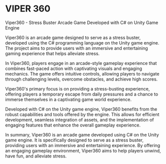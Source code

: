 # VIPER 360


Viper360 - Stress Buster Arcade Game Developed with C# on Unity Game Engine

Viper360 is an arcade game designed to serve as a stress buster, developed using the C# programming language on the Unity game engine. The project aims to provide users with an immersive and entertaining gaming experience that helps alleviate stress.

In Viper360, players engage in an arcade-style gameplay experience that combines fast-paced action with captivating visuals and engaging mechanics. The game offers intuitive controls, allowing players to navigate through challenging levels, overcome obstacles, and achieve high scores. 

Viper360's primary focus is on providing a stress-busting experience, offering players a temporary escape from daily pressures and a chance to immerse themselves in a captivating game world experience.

Developed with C# on the Unity game engine, Viper360 benefits from the robust capabilities and tools offered by the engine. This allows for efficient development, seamless integration of assets, and the implementation of engaging features that enhance the overall gameplay experience.

In summary, Viper360 is an arcade game developed using C# on the Unity game engine. It is specifically designed to serve as a stress buster, providing users with an immersive and entertaining experience. By offering an engaging gameplay environment, Viper360 aims to help players unwind, have fun, and alleviate stress.
